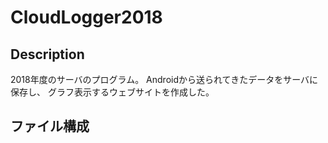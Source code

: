 # CloudLogger2018

## Description
2018年度のサーバのプログラム。
Androidから送られてきたデータをサーバに保存し、
グラフ表示するウェブサイトを作成した。

## ファイル構成
```sh controller.php
```

